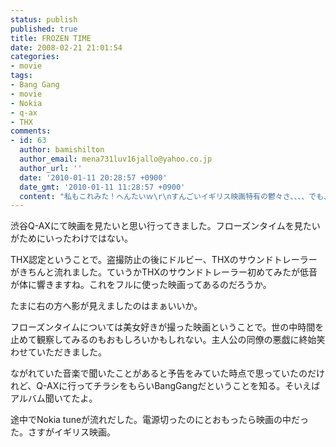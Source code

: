 ```yaml
---
status: publish
published: true
title: FROZEN TIME
date: 2008-02-21 21:01:54
categories:
- movie
tags:
- Bang Gang
- movie
- Nokia
- q-ax
- THX
comments:
- id: 63
  author: bamishilton
  author_email: mena731luv16jallo@yahoo.co.jp
  author_url: ''
  date: '2010-01-11 20:28:57 +0900'
  date_gmt: '2010-01-11 11:28:57 +0900'
  content: "私もこれみた！へんたいｗ\r\nすんごいイギリス映画特有の鬱々さ、、、、でも、ラストのキラキラしたシーンがすきだったな。"
---
```

渋谷Q-AXにて映画を見たいと思い行ってきました。フローズンタイムを見たいがためにいったわけではない。

THX認定ということで。盗撮防止の後にドルビー、THXのサウンドトレーラーがきちんと流れました。ていうかTHXのサウンドトレーラー初めてみたが低音が体に響きますね。これをフルに使った映画ってあるのだろうか。

たまに右の方へ影が見えましたのはまぁいいか。

フローズンタイムについては美女好きが撮った映画ということで。世の中時間を止めて観察してみるのもおもしろいかもしれない。主人公の同僚の悪戯に終始笑わせていただきました。

ながれていた音楽で聞いたことがあると予告をみていた時点で思っていたのだけれど、Q-AXに行ってチラシをもらいBangGangだということを知る。そいえばアルバム聞いてたよ。

途中でNokia tuneが流れだした。電源切ったのにとおもったら映画の中だった。さすがイギリス映画。
